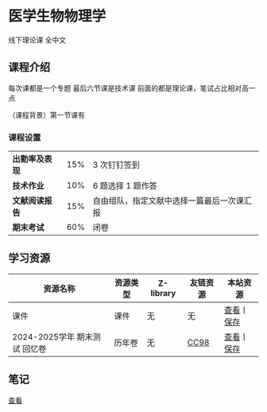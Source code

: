 # 医学生物物理学
线下理论课
全中文

## 课程介绍

每次课都是一个专题 最后六节课是技术课
前面的都是理论课，笔试占比相对高一点


（课程背景）第一节课有


### 课程设置

<body>
    <table class="percentage-table">
        <tbody>
            <tr>
                <td class = "first-column"><b>出勤率及表现</b></td>
                <td class = "second-column"> 15% </td>
                <td> 3 次钉钉签到</td>
            </tr>
            <tr>
                <td><b>技术作业</b></td>
                <td> 10% </td>
                <td> 6 题选择 1 题作答</td>
            </tr>
            <tr>
                <td><b>文献阅读报告</b></td>
                <td> 15% </td>
                <td>自由组队，指定文献中选择一篇最后一次课汇报</td>
            </tr>
            <tr>
                <td><b>期末考试</b></td>
                <td> 60% </td>
                <td>闭卷</td>
            </tr>
        </tbody>
    </table>
</body>
</html>

## 学习资源

<html>
<body>
    <div class="table-container">
        <table class="resource-table">
            <thead>
                <tr>
                    <th>资源名称</th>
                    <th>资源类型</th>
                    <th>Z-library</th>
                    <th>友链资源</th>
                    <th>本站资源</th>
                </tr>
            </thead>
            <tbody>
                <tr>
                    <td>课件</td>
                    <td>课件</td>
                    <td>无</td>
                    <td>无</td>
                    <td><span class="link-divider"><a href="https://zh.101ml.store/dl/37457280/fbfbf1">查看</a><span class="divider">丨</span><a href="https://zjuers.com">保存</a></span></td>
                </tr>
                <tr>
                    <td>2024-2025学年 期末测试 回忆卷</td>
                    <td>历年卷</td>
                    <td>无</td>
                    <td><a href="https://www.cc98.org/topic/6167461">CC98</a></td>
                    <td><span class="link-divider"><a href="./2024-2025/2024-2025-Medical-Biophysics.html">查看</a><span class="divider">丨</span><a href="https://zjuers.com">保存</a></span></td>
                </tr>
            </tbody>
        </table>
    </div>
</body>
</html>

## 笔记

<a href="2024-2025-Medical-Biophysics.md">查看</a>
